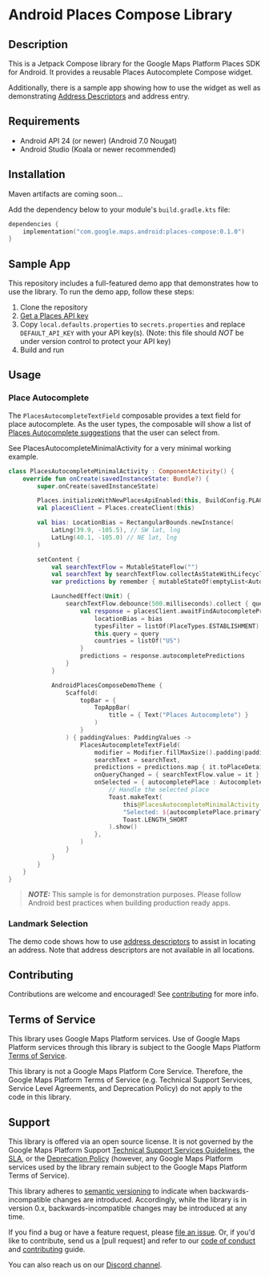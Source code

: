 # Android Places Compose Library

## Description

This is a Jetpack Compose library for the Google Maps Platform Places SDK for Android. It provides a
reusable Places Autocomplete Compose widget.  

Additionally, there is a sample app showing how to use the widget as well as demonstrating 
[Address Descriptors](https://developers.google.com/maps/documentation/geocoding/address-descriptors/requests-address-descriptors)
and address entry.

## Requirements

* Android API 24 (or newer) (Android 7.0 Nougat)  
* Android Studio (Koala or newer recommended)

## Installation

Maven artifacts are coming soon...

Add the dependency below to your module's `build.gradle.kts` file:

```kotlin
dependencies {
    implementation("com.google.maps.android:places-compose:0.1.0")
}
```

## Sample App

This repository includes a full-featured demo app that demonstrates how to use the library. To run the demo app, follow these steps:

1. Clone the repository
2. [Get a Places API key][api-key]
3. Copy `local.defaults.properties` to `secrets.properties` and replace `DEFAULT_API_KEY` with your API key(s). (Note: this file should *NOT* be
   under version control to protect your API key)
4. Build and run

## Usage

### Place Autocomplete

The `PlacesAutocompleteTextField` composable provides a text field for place autocomplete. As the
user types, the composable will show a list of 
[Places Autocomplete suggestions](https://developers.google.com/maps/documentation/places/android-sdk/place-autocomplete)
that the user can select from.

See PlacesAutocompleteMinimalActivity for a very minimal working example.

```Kotlin
class PlacesAutocompleteMinimalActivity : ComponentActivity() {
    override fun onCreate(savedInstanceState: Bundle?) {
        super.onCreate(savedInstanceState)

        Places.initializeWithNewPlacesApiEnabled(this, BuildConfig.PLACES_API_KEY)
        val placesClient = Places.createClient(this)

        val bias: LocationBias = RectangularBounds.newInstance(
            LatLng(39.9, -105.5), // SW lat, lng
            LatLng(40.1, -105.0) // NE lat, lng
        )

        setContent {
            val searchTextFlow = MutableStateFlow("")
            val searchText by searchTextFlow.collectAsStateWithLifecycle()
            var predictions by remember { mutableStateOf(emptyList<AutocompletePrediction>()) }

            LaunchedEffect(Unit) {
                searchTextFlow.debounce(500.milliseconds).collect { query : String ->
                    val response = placesClient.awaitFindAutocompletePredictions {
                        locationBias = bias
                        typesFilter = listOf(PlaceTypes.ESTABLISHMENT)
                        this.query = query
                        countries = listOf("US")
                    }
                    predictions = response.autocompletePredictions
                }
            }

            AndroidPlacesComposeDemoTheme {
                Scaffold(
                    topBar = {
                        TopAppBar(
                            title = { Text("Places Autocomplete") }
                        )
                    }
                ) { paddingValues: PaddingValues ->
                    PlacesAutocompleteTextField(
                        modifier = Modifier.fillMaxSize().padding(paddingValues),
                        searchText = searchText,
                        predictions = predictions.map { it.toPlaceDetails() },
                        onQueryChanged = { searchTextFlow.value = it },
                        onSelected = { autocompletePlace : AutocompletePlace ->
                            // Handle the selected place
                            Toast.makeText(
                                this@PlacesAutocompleteMinimalActivity,
                                "Selected: ${autocompletePlace.primaryText}",
                                Toast.LENGTH_SHORT
                            ).show()
                        },
                    )
                }
            }
        }
    }
}
```

> **_NOTE:_**  This sample is for demonstration purposes.  Please follow Android best practices when
> building production ready apps. 

### Landmark Selection

The demo code shows how to use [address descriptors](https://developers.google.com/maps/documentation/geocoding/address-descriptors/requests-address-descriptors)
to assist in locating an address.  Note that address descriptors are not available in all locations.

## Contributing

Contributions are welcome and encouraged\! See [contributing] for more info.

## Terms of Service

This library uses Google Maps Platform services. Use of Google Maps Platform services through this library is subject to the Google Maps Platform [Terms of Service](https://cloud.google.com/maps-platform/terms).

This library is not a Google Maps Platform Core Service. Therefore, the Google Maps Platform Terms of Service (e.g. Technical Support Services, Service Level Agreements, and Deprecation Policy) do not apply to the code in this library.

## Support

This library is offered via an open source license. It is not governed by the Google Maps Platform Support [Technical Support Services Guidelines](https://cloud.google.com/maps-platform/terms/tssg), the [SLA](https://cloud.google.com/maps-platform/terms/sla), or the [Deprecation Policy](https://cloud.google.com/maps-platform/terms) (however, any Google Maps Platform services used by the library remain subject to the Google Maps Platform Terms of Service).

This library adheres to [semantic versioning](https://semver.org/) to indicate when backwards-incompatible changes are introduced. Accordingly, while the library is in version 0.x, backwards-incompatible changes may be introduced at any time.

If you find a bug or have a feature request, please [file an issue].
Or, if you'd like to contribute, send us a [pull request] and refer to our [code of conduct] and [contributing] guide.

You can also reach us on our [Discord channel].

[api-key]: https://developers.google.com/places/android-sdk/get-api-key
[Discord channel]: https://discord.gg/hYsWbmk
[code of conduct]: CODE_OF_CONDUCT.md
[file an issue]: https://github.com/googlemaps/android-places-compose/issues/new/choose
[code of conduct]: CODE_OF_CONDUCT.md
[contributing]: CONTRIBUTING.md
